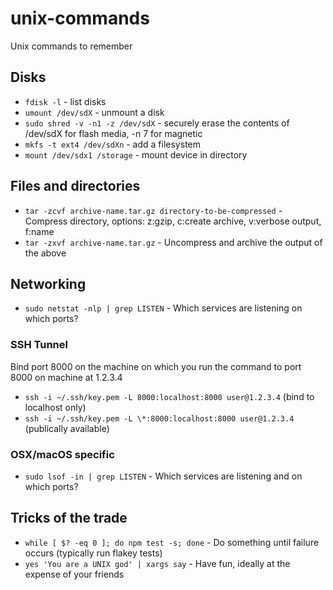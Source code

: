 # unix-commands
Unix commands to remember

## Disks
- `fdisk -l` - list disks
- `umount /dev/sdX` - unmount a disk
- `sudo shred -v -n1 -z /dev/sdX` - securely erase the contents of /dev/sdX for flash media, -n 7 for magnetic
- `mkfs -t ext4 /dev/sdXn` - add a filesystem
- `mount /dev/sdx1 /storage` - mount device in directory

## Files and directories
- `tar -zcvf archive-name.tar.gz directory-to-be-compressed` - Compress directory, options: z:gzip, c:create archive, v:verbose output, f:name
- `tar -zxvf archive-name.tar.gz` - Uncompress and archive the output of the above

## Networking
- `sudo netstat -nlp | grep LISTEN` - Which services are listening on which ports?

### SSH Tunnel
Bind port 8000 on the machine on which you run the command to port 8000 on machine at 1.2.3.4
- `ssh -i ~/.ssh/key.pem -L 8000:localhost:8000 user@1.2.3.4` (bind to localhost only)
- `ssh -i ~/.ssh/key.pem -L \*:8000:localhost:8000 user@1.2.3.4` (publically available)

### OSX/macOS specific
- `sudo lsof -in | grep LISTEN` - Which services are listening and on which ports?

## Tricks of the trade
- `while [ $? -eq 0 ]; do npm test -s; done` - Do something until failure occurs (typically run flakey tests)
- `yes 'You are a UNIX god' | xargs say` - Have fun, ideally at the expense of your friends
